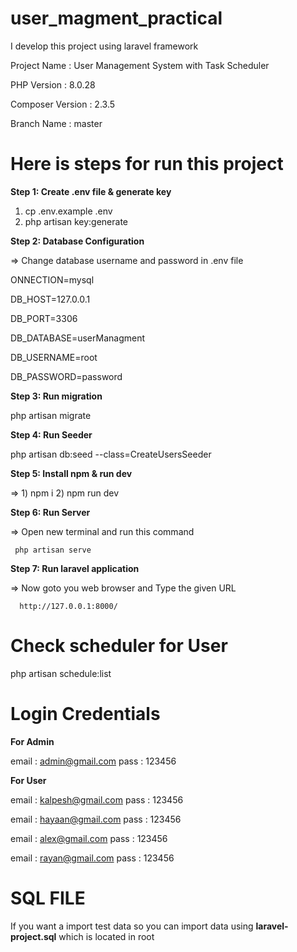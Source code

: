 # user_magment_practical

I develop this project using laravel framework

Project Name : User Management System with Task Scheduler

PHP Version : 8.0.28

Composer Version : 2.3.5

Branch Name : master

# Here is steps for run this project

**Step 1: Create .env file & generate key**

1) cp .env.example .env
2) php artisan key:generate

**Step 2: Database Configuration**

=> Change database username and password in .env file

ONNECTION=mysql

DB_HOST=127.0.0.1

DB_PORT=3306

DB_DATABASE=userManagment

DB_USERNAME=root

DB_PASSWORD=password

**Step 3: Run migration**

php artisan migrate

**Step 4: Run Seeder**

php artisan db:seed --class=CreateUsersSeeder

**Step 5: Install npm & run dev**

=> 1) npm i
2) npm run dev

**Step 6: Run Server**

=> Open new terminal and run this command

     php artisan serve

**Step 7: Run laravel application**

=> Now goto you web browser and Type the given URL

      http://127.0.0.1:8000/

# Check scheduler for User

php artisan schedule:list

# Login Credentials

**For Admin**

email : admin@gmail.com
pass : 123456

**For User**

email : kalpesh@gmail.com
pass : 123456

email : hayaan@gmail.com
pass : 123456

email : alex@gmail.com
pass : 123456

email : rayan@gmail.com
pass : 123456

SQL FILE 
==================================

If you want a import test data so you can import data using **laravel-project.sql** which is located in root 
